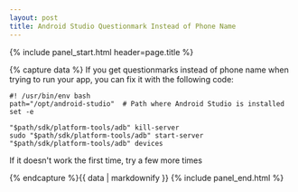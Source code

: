 ```yaml
---
layout: post
title: Android Studio Questionmark Instead of Phone Name
---
```


{% include panel_start.html header=page.title %}

{% capture data %}
If you get questionmarks instead of phone name when trying to run your app, you
can fix it with the following code:

```
#! /usr/bin/env bash
path="/opt/android-studio"  # Path where Android Studio is installed
set -e

"$path/sdk/platform-tools/adb" kill-server
sudo "$path/sdk/platform-tools/adb" start-server
"$path/sdk/platform-tools/adb" devices
```
If it doesn't work the first time, try a few more times

{% endcapture %}{{ data | markdownify }}
{% include panel_end.html %}

